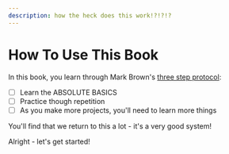 ```yaml
---
description: how the heck does this work!?!?!?
---
```


# How To Use This Book

In this book, you learn through Mark Brown's [three step protocol](https://youtu.be/vFjXKOXdgGo):

* [ ] Learn the ABSOLUTE BASICS
* [ ] Practice though repetition
* [ ] As you make more projects, you'll need to learn more things

You'll find that we return to this a lot - it's a very good system!

Alright - let's get started!
